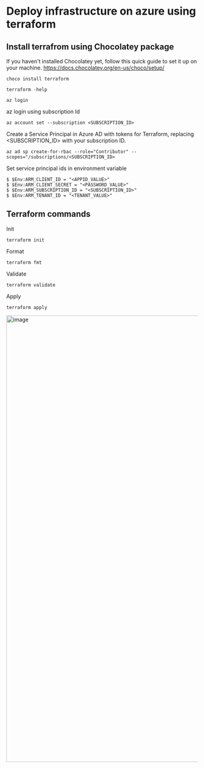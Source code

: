 # Deploy infrastructure on azure using terraform

## Install terrafrom using Chocolatey package  
If you haven't installed Chocolatey yet, follow this quick guide to set it up on your machine. https://docs.chocolatey.org/en-us/choco/setup/

```
choco install terraform
```

```
terraform -help
```

```
az login 
```

az login using subscription Id
```
az account set --subscription <SUBSCRIPTION_ID>
```

Create a Service Principal in Azure AD with tokens for Terraform, replacing <SUBSCRIPTION_ID> with your subscription ID.

```
az ad sp create-for-rbac --role="Contributor" --scopes="/subscriptions/<SUBSCRIPTION_ID>
```
Set service principal ids in environment variable 

```
$ $Env:ARM_CLIENT_ID = "<APPID_VALUE>"
$ $Env:ARM_CLIENT_SECRET = "<PASSWORD_VALUE>"
$ $Env:ARM_SUBSCRIPTION_ID = "<SUBSCRIPTION_ID>"
$ $Env:ARM_TENANT_ID = "<TENANT_VALUE>"
```


## Terraform commands

Init
```
terraform init
```
Format
```
terraform fmt
```
Validate
```
terraform validate
```
Apply
```
terraform apply
```

<img width="1172" alt="image" src="https://github.com/user-attachments/assets/9738bd49-84cd-4c86-938c-bf805dfd3a5a" />
